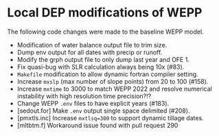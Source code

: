 Local DEP modifications of WEPP
===============

The following code changes were made to the baseline WEPP model.

- Modification of water balance output file to trim size.
- Dump env output for all dates with precip or runoff.
- Modify the grph output file to only dump last year and OFE 1.
- Fix quasi-bug with SLR calculation always being 10x (#83).
- `Makefile` modification to allow dynamic fortran compiler setting.
- Increase `mxslp` (max number of slope points) from 20 to 100 (#158).
- Increase `mxtime` to 3000 to match WEPP 2022 and resolve numerical instability
with high resolution time precision?!?
- Change WEPP `.env` files to have explicit years (#183).
- [sedout.for] Make `.env` output single space delimited (#208).
- [pmxtls.inc] Increase `mxtlsq=300` to support dynamic tillage dates.
- [mltbtm.f] Workaround issue found with pull request 290

